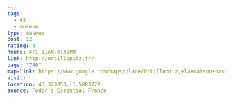 ```yaml
---
tags:
  - 4S
  - museum
type: museum
cost: 12
rating: 4
hours: Fri 11AM-4:30PM
link: http://ortillopitz.fr/
page: "740"
map-link: https://www.google.com/maps/place/Ortillopitz,+la+maison+basque+de+Sare/@43.3238568,-1.5932428,17z/data=!3m1!4b1!4m6!3m5!1s0xd511759fe88998b:0xa43b1a656c4b36f2!8m2!3d43.323853!4d-1.5883719!16s%2Fg%2F1td5hfm8?entry=ttu&g_ep=EgoyMDI0MTAwOS4wIKXMDSoASAFQAw%3D%3D
visit: 
location: 43.323853,-1.5883722
source: Fodor's Essential France
---
```

